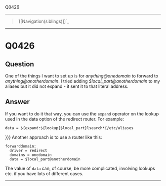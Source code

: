 Q0426

* * * * *

> \`[[Navigation(siblings)]]\`\_

* * * * *

Q0426
=====

Question
--------

One of the things I want to set up is for *anything@onedomain* to
forward to *anything@anotherdomain*. I tried adding
*\$local\_part@anotherdomain* to my aliases but it did not expand - it
sent it to that literal address.

Answer
------

If you want to do it that way, you can use the `expand` operator on the
lookup used in the data option of the redirect router. For example:

    data = ${expand:${lookup{$local_part}lsearch*{/etc/aliases

}}} Another approach is to use a router like this:

    forwarddomain:
      driver = redirect
      domains = onedomain
      data = $local_part@anotherdomain

The value of `data` can, of course, be more complicated, involving
lookups etc. if you have lots of different cases.

* * * * *
